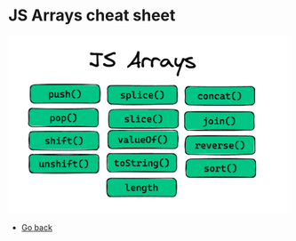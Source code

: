 # JS Arrays cheat sheet

![JS Arrays cheat sheet](./js-arrays-cheat-sheet.png)


* [Go back](../readme.md)